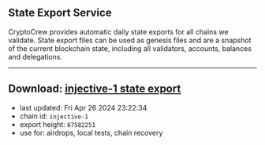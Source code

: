 ## State Export Service
CryptoCrew provides automatic daily state exports for all chains we validate. State export files can be used as genesis files and are a snapshot of the current blockchain state, including all validators, accounts, balances and delegations.

---
**Download: [injective-1 state export](https://dl-eu2.ccvalidators.com/SERVICE/injective/injective-1_export_67582251.json)**
---

- last updated: Fri Apr 26 2024 23:22:34
- chain id: `injective-1`
- export height: `67582251`
- use for: airdrops, local tests, chain recovery
